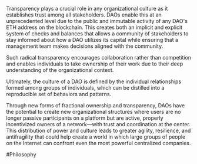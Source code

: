 Transparency plays a crucial role in any organizational culture as it establishes trust among all stakeholders. DAOs enable this at an unprecedented level due to the public and immutable activity of any DAO's ETH address on the blockchain. This creates both an implicit and explicit system of checks and balances that allows a community of stakeholders to stay informed about how a DAO utilizes its capital while ensuring that a management team makes decisions aligned with the community.

Such radical transparency encourages collaboration rather than competition and enables individuals to take ownership of their work due to their deep understanding of the organizational context.

Ultimately, the culture of a DAO is defined by the individual relationships formed among groups of individuals, which can be distilled into a reproducible set of behaviors and patterns.

Through new forms of fractional ownership and transparency, DAOs have the potential to create new organizational structures where users are no longer passive participants on a platform but are active, properly incentivized owners of a network—with trust and coordination at the center. This distribution of power and culture leads to greater agility, resilience, and antifragility that could help create a world in which large groups of people on the Internet can confront even the most powerful centralized companies.

#Philosophy